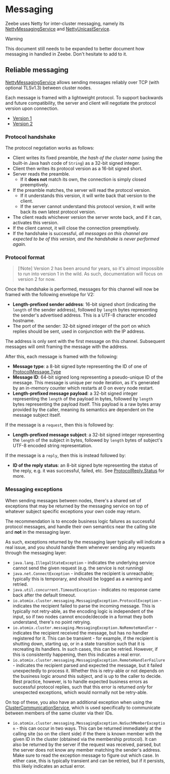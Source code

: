 # Messaging

Zeebe uses Netty for inter-cluster messaging, namely
its [NettyMessagingService](/zeebe/atomix/cluster/src/main/java/io/atomix/cluster/messaging/impl/NettyMessagingService.java)
and [NettyUnicastService](/zeebe/atomix/cluster/src/main/java/io/atomix/cluster/messaging/impl/NettyUnicastService.java).

> [!Warning]
> This document still needs to be expanded to better document how messaging in handled in Zeebe.
> Don't hesitate to add to it.

## Reliable messaging

[NettyMessagingService](/zeebe/atomix/cluster/src/main/java/io/atomix/cluster/messaging/impl/NettyMessagingService.java)
allows sending messages reliably over TCP (with optional TLSv1.3) between cluster nodes.

Each message is framed with a lightweight protocol. To support backwards and future compatibility,
the server and client will negotiate the protocol version upon connection.

- [Version 1](/zeebe/atomix/cluster/src/main/java/io/atomix/cluster/messaging/impl/MessagingProtocolV1.java)
- [Version 2](/zeebe/atomix/cluster/src/main/java/io/atomix/cluster/messaging/impl/MessagingProtocolV2.java)

### Protocol handshake

The protocol negotiation works as follows:

- Client writes its fixed preamble, _the hash of the cluster name_ (using the built-in Java hash
  code of `String`) as a 32-bit signed integer.
- Client then writes its protocol version as a 16-bit signed short.
- Server reads the preamble.
  - If it **does not** match its own, the connection is simply closed preemptively.
- If the preamble matches, the server will read the protocol version.
  - If it understands this version, it will write
    back that version to the client.
  - If the server cannot understand this protocol version, it will write back its own latest
    protocol version.
- The client reads whichever version the server wrote back, and if it can, activates this version.
- If the client cannot, it will close the connection preemptively.
- If the handshake is successful, _all messages on this channel are expected to be of this version,
  and the handshake is never performed again._

### Protocol format

> [!Note] Version 2 has been around for years, so it's almost impossible to run into version 1 in
> the wild. As such, documentation will focus on version 2 for now.

Once the handshake is performed, messages for this channel will now be framed with the following
envelope for V2:

- **Length-prefixed sender address**: 16-bit signed short (indicating the `length` of the
  sender address), followed by `length` bytes representing the sender's advertised address. This is
  a UTF-8 character encoded hostname.
- The port of the sender: 32-bit signed integer of the port on which replies should be sent, used
  in conjunction with the IP address.

The address is only sent with the first message on this channel. Subsequent messages will omit
framing the message with the address.

After this, each message is framed with the following:

- **Message type**: a 8-bit signed byte representing the ID of one
  of [ProtocolMessage.Type](/zeebe/atomix/cluster/src/main/java/io/atomix/cluster/messaging/impl/ProtocolMessage.java)
- **Message ID**: 64-bit signed long representing a pseudo-unique ID of the message. This
  message is unique per node iteration, as it's generated by an in-memory counter which restarts at
  0 on every node restart.
- **Length-prefixed message payload**: a 32-bit signed integer representing the `length` of the
  payload in bytes, followed by `length` bytes representing the payload itself. This payload is a
  raw bytes array provided by the caller, meaning its semantics are dependent on the message subject
  itself.

If the message is a `request`, then this is followed by:

- **Length-prefixed message subject**: a 32-bit signed integer representing the `length` of the
  subject in bytes, followed by `length` bytes of subject's UTF-8 encoded string representation.

If the message is a `reply`, then this is instead followed by:

- **ID of the reply status**: an 8-bit signed byte representing the status of the reply, e.g. it was
  successful, failed, etc.
  See [ProtocolReply.Status](/zeebe/atomix/cluster/src/main/java/io/atomix/cluster/messaging/impl/ProtocolReply.java)
  for more.

### Messaging exceptions

When sending messages between nodes, there's a shared set of exceptions that may be returned by the
messaging service on top of whatever subject specific exceptions your own code may return.

The recommendation is to encode business logic failures as successful protocol messages, and handle
their own semantics near the calling site and **not** in the messaging layer.

As such, exceptions returned by the messaging layer typically will indicate a real issue, and you
should handle them whenever sending any requests through the messaging layer:

- `java.lang.IllegalStateException` - indicates the underlying service cannot send the given
  request (e.g. the service is not running)
- `java.net.ConnectException` - indicates the recipient is unreachable; typically this is temporary,
  and should be logged as a warning and retried.
- `java.util.concurrent.TimeoutException` - indicates no response came back after the default
  timeout.
- `io.atomix.cluster.messaging.MessagingException.ProtocolException` - indicates the recipient
  failed to parse the incoming message. This is typically not retry-able, as the encoding logic is
  independent of the input, so if two nodes cannot encode/decode in a format they both understand,
  there's no point retrying.
- `io.atomix.cluster.messaging.MessagingException.NoRemoteHandler` - indicates the recipient
  received the message, but has no handler registered for it. This can be transient - for example,
  if the recipient is shutting down, starting up, or in a state transition such that it is
  recreating its handlers. In such cases, this can be retried. However, if this is consistently
  happening, then this indicates a real error.
- `io.atomix.cluster.messaging.MessagingException.RemoteHandlerFailure` - indicates the recipient
  parsed and expected the message, but it failed unexpectedly to process it. Whether this is
  retry-able or not depends on the business logic around this subject, and is up to the caller to
  decide. Best practice, however, is to handle expected business errors as successful protocol
  replies, such that this error is returned _only_ for unexpected exceptions, which would normally
  not be retry-able.

On top of these, you also have an additional exception when using
the [ClusterCommunicationService](/zeebe/atomix/cluster/src/main/java/io/atomix/cluster/messaging/ClusterCommunicationService.java),
which is used specifically to communicate between members of the same cluster via their IDs.

- `io.atomix.cluster.messaging.MessagingException.NoSuchMemberException` - this can occur in two
  ways. This can be returned immediately at the calling site (so on the client side) if the there is
  known member with the given ID in the cluster (obtained via the membership protocol). It can also
  be returned by the server if the request was received, parsed, but the server does not know any
  member matching the sender's address. Make sure to read the exception message to figure out which
  case. In either case, this is typically transient and can be retried, but if it persists, this
  likely indicates an actual error.
